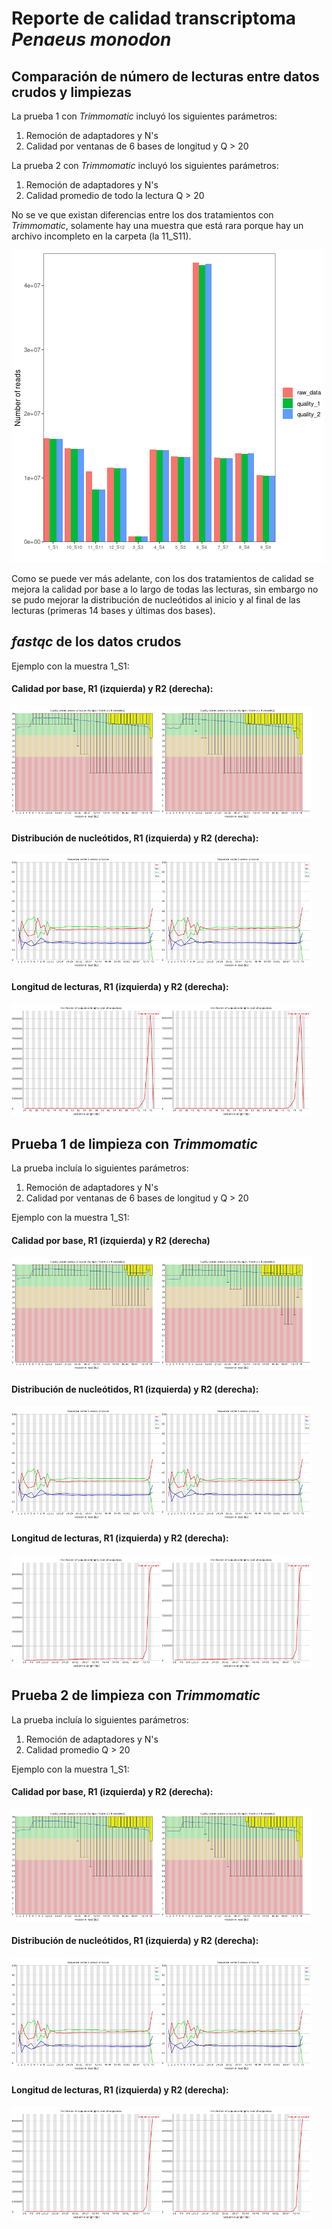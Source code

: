 # Reporte de calidad transcriptoma *Penaeus monodon*

## Comparación de número de lecturas entre datos crudos y limpiezas

La prueba 1 con *Trimmomatic* incluyó los siguientes parámetros:

1. Remoción de adaptadores y N's
2. Calidad por ventanas de 6 bases de longitud y Q > 20

La prueba 2 con *Trimmomatic* incluyó los siguientes parámetros:

1. Remoción de adaptadores y N's
2. Calidad promedio de todo la lectura Q > 20

No se ve que existan diferencias entre los dos tratamientos con *Trimmomatic*, solamente hay una muestra que está rara porque hay un archivo incompleto en la carpeta (la 11_S11).

<img src="03_readcount/barplot_qual_readcount.png" alt="barplot_qual_readcount" style="zoom:100%;" />

Como se puede ver más adelante, con los dos tratamientos de calidad se mejora la calidad por base a lo largo de todas las lecturas, sin embargo no se pudo mejorar la distribución de nucleótidos al inicio y al final de las lecturas (primeras 14 bases y últimas dos bases). 

<div style="page-break-after: always; break-after: page;"></div>

## *fastqc* de los datos crudos
Ejemplo con la muestra 1_S1:

#### Calidad por base, R1 (izquierda) y R2 (derecha):
<img src="00_rawdata/01_fastqc/1_S1_R1_fastqc/Images/per_base_quality.png" alt="1_r1_per_base_quality" style="zoom:30%;" /><img src="00_rawdata/01_fastqc/1_S1_R2_fastqc/Images/per_base_quality.png" alt="1_r2_per_base_quality" style="zoom:30%;" />

#### Distribución de nucleótidos, R1 (izquierda) y R2 (derecha):
<img src="00_rawdata/01_fastqc/1_S1_R1_fastqc/Images/per_base_sequence_content.png" alt="1_r1_per_base_sequence_content" style="zoom:30%;" /><img src="00_rawdata/01_fastqc/1_S1_R2_fastqc/Images/per_base_sequence_content.png" alt="1_r2_per_base_sequence_content" style="zoom:30%;" />

#### Longitud de lecturas, R1 (izquierda) y R2 (derecha):
<img src="00_rawdata/01_fastqc/1_S1_R1_fastqc/Images/sequence_length_distribution.png" alt="1_r1_sequence_length_distribution" style="zoom:30%;" /><img src="00_rawdata/01_fastqc/1_S1_R2_fastqc/Images/sequence_length_distribution.png" alt="1_r2_sequence_length_distribution" style="zoom:30%;" />

<div style="page-break-after: always; break-after: page;"></div>

## Prueba 1 de limpieza con *Trimmomatic*

La prueba incluía lo siguientes parámetros:
1. Remoción de adaptadores y N's
2. Calidad por ventanas de 6 bases de longitud y Q > 20

Ejemplo con la muestra 1_S1:

#### Calidad por base, R1 (izquierda) y R2 (derecha)
<img src="01_trimmomatic1/1_S1_paired_R1_1_fastqc/Images/per_base_quality.png" alt="1_r1_per_base_quality" style="zoom:30%;" /><img src="01_trimmomatic1/1_S1_paired_R2_1_fastqc/Images/per_base_quality.png" alt="1_r2_per_base_quality" style="zoom:30%;" />

#### Distribución de nucleótidos, R1 (izquierda) y R2 (derecha):
<img src="01_trimmomatic1/1_S1_paired_R1_1_fastqc/Images/per_base_sequence_content.png" alt="1_r1_per_base_sequence_content" style="zoom:30%;" /><img src="01_trimmomatic1/1_S1_paired_R2_1_fastqc/Images/per_base_sequence_content.png" alt="1_r2_per_base_sequence_content" style="zoom:30%;" />

#### Longitud de lecturas, R1 (izquierda) y R2 (derecha):
<img src="01_trimmomatic1/1_S1_paired_R1_1_fastqc/Images/sequence_length_distribution.png" alt="1_r1_sequence_length_distribution" style="zoom:30%;" /><img src="01_trimmomatic1/1_S1_paired_R2_1_fastqc/Images/sequence_length_distribution.png" alt="1_r2_sequence_length_distribution" style="zoom:30%;" />

<div style="page-break-after: always; break-after: page;"></div>

## Prueba 2 de limpieza con *Trimmomatic*

La prueba incluía lo siguientes parámetros:
1. Remoción de adaptadores y N's
2. Calidad promedio Q > 20

Ejemplo con la muestra 1_S1:

#### Calidad por base, R1 (izquierda) y R2 (derecha):
<img src="02_trimmomatic2/1_S1_paired_R1_2_fastqc/Images/per_base_quality.png" alt="1_r1_per_base_quality" style="zoom:30%;" /><img src="02_trimmomatic2/1_S1_paired_R2_2_fastqc/Images/per_base_quality.png" alt="1_r2_per_base_quality" style="zoom:30%;" />

#### Distribución de nucleótidos, R1 (izquierda) y R2 (derecha):
<img src="02_trimmomatic2/1_S1_paired_R1_2_fastqc/Images/per_base_sequence_content.png" alt="1_r1_per_base_sequence_content" style="zoom:30%;" /><img src="02_trimmomatic2/1_S1_paired_R2_2_fastqc/Images/per_base_sequence_content.png" alt="1_r2_per_base_sequence_content" style="zoom:30%;" />

#### Longitud de lecturas, R1 (izquierda) y R2 (derecha):
<img src="02_trimmomatic2/1_S1_paired_R1_2_fastqc/Images/sequence_length_distribution.png" alt="1_r1_sequence_length_distribution" style="zoom:30%;" /><img src="02_trimmomatic2/1_S1_paired_R2_2_fastqc/Images/sequence_length_distribution.png" alt="1_r2_sequence_length_distribution" style="zoom:30%;" />

<div style="page-break-after: always; break-after: page;"></div>

